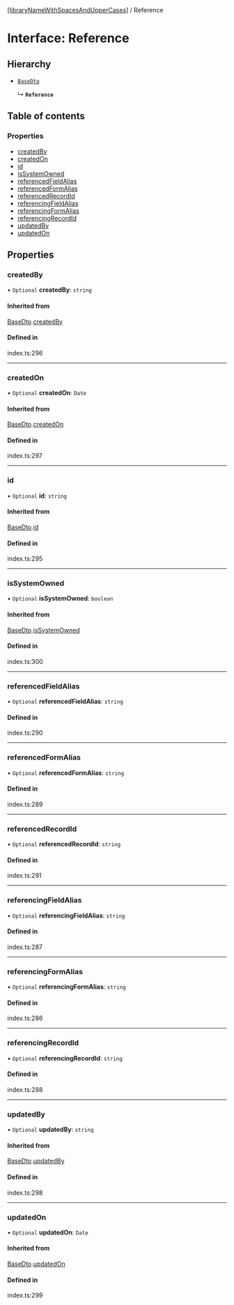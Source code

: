 [[libraryNameWithSpacesAndUpperCases]](../README.md) / Reference

# Interface: Reference

## Hierarchy

- [`BaseDto`](BaseDto.md)

  ↳ **`Reference`**

## Table of contents

### Properties

- [createdBy](Reference.md#createdby)
- [createdOn](Reference.md#createdon)
- [id](Reference.md#id)
- [isSystemOwned](Reference.md#issystemowned)
- [referencedFieldAlias](Reference.md#referencedfieldalias)
- [referencedFormAlias](Reference.md#referencedformalias)
- [referencedRecordId](Reference.md#referencedrecordid)
- [referencingFieldAlias](Reference.md#referencingfieldalias)
- [referencingFormAlias](Reference.md#referencingformalias)
- [referencingRecordId](Reference.md#referencingrecordid)
- [updatedBy](Reference.md#updatedby)
- [updatedOn](Reference.md#updatedon)

## Properties

### createdBy

• `Optional` **createdBy**: `string`

#### Inherited from

[BaseDto](BaseDto.md).[createdBy](BaseDto.md#createdby)

#### Defined in

index.ts:296

___

### createdOn

• `Optional` **createdOn**: `Date`

#### Inherited from

[BaseDto](BaseDto.md).[createdOn](BaseDto.md#createdon)

#### Defined in

index.ts:297

___

### id

• `Optional` **id**: `string`

#### Inherited from

[BaseDto](BaseDto.md).[id](BaseDto.md#id)

#### Defined in

index.ts:295

___

### isSystemOwned

• `Optional` **isSystemOwned**: `boolean`

#### Inherited from

[BaseDto](BaseDto.md).[isSystemOwned](BaseDto.md#issystemowned)

#### Defined in

index.ts:300

___

### referencedFieldAlias

• `Optional` **referencedFieldAlias**: `string`

#### Defined in

index.ts:290

___

### referencedFormAlias

• `Optional` **referencedFormAlias**: `string`

#### Defined in

index.ts:289

___

### referencedRecordId

• `Optional` **referencedRecordId**: `string`

#### Defined in

index.ts:291

___

### referencingFieldAlias

• `Optional` **referencingFieldAlias**: `string`

#### Defined in

index.ts:287

___

### referencingFormAlias

• `Optional` **referencingFormAlias**: `string`

#### Defined in

index.ts:286

___

### referencingRecordId

• `Optional` **referencingRecordId**: `string`

#### Defined in

index.ts:288

___

### updatedBy

• `Optional` **updatedBy**: `string`

#### Inherited from

[BaseDto](BaseDto.md).[updatedBy](BaseDto.md#updatedby)

#### Defined in

index.ts:298

___

### updatedOn

• `Optional` **updatedOn**: `Date`

#### Inherited from

[BaseDto](BaseDto.md).[updatedOn](BaseDto.md#updatedon)

#### Defined in

index.ts:299
